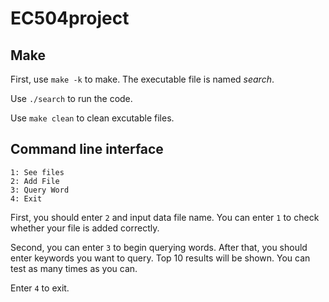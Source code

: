 # EC504project
## Make
First, use `make -k` to make. The executable file is named *search*.

Use `./search` to run the code.

Use `make clean` to clean excutable files.

## Command line interface
```
1: See files
2: Add File
3: Query Word
4: Exit
```

First, you should enter `2` and input data file name. You can enter `1` to check whether your file is added correctly.

Second, you can enter `3` to begin querying words. After that, you should enter keywords you want to query. Top 10 results will be shown. You can test as many times as you can.

Enter `4` to exit.


